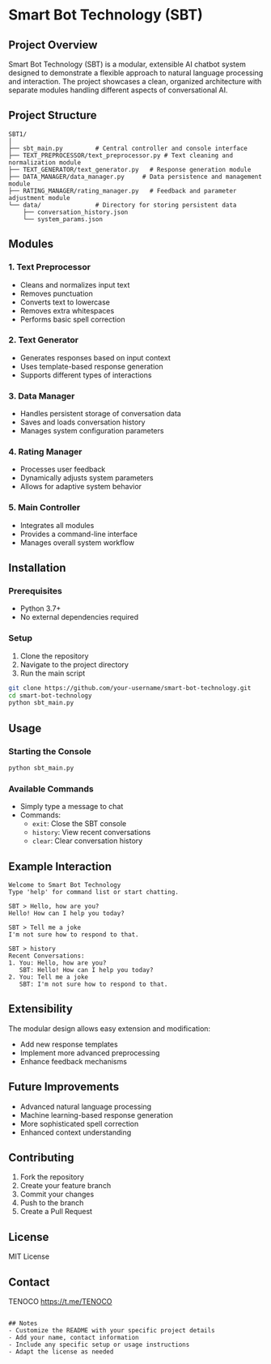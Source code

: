# Smart Bot Technology (SBT)

## Project Overview

Smart Bot Technology (SBT) is a modular, extensible AI chatbot system designed to demonstrate a flexible approach to natural language processing and interaction. The project showcases a clean, organized architecture with separate modules handling different aspects of conversational AI.

## Project Structure

```
SBT1/
│
├── sbt_main.py         # Central controller and console interface
├── TEXT_PREPROCESSOR/text_preprocessor.py # Text cleaning and normalization module
├── TEXT_GENERATOR/text_generator.py   # Response generation module
├── DATA_MANAGER/data_manager.py     # Data persistence and management module
├── RATING_MANAGER/rating_manager.py   # Feedback and parameter adjustment module
└── data/               # Directory for storing persistent data
    ├── conversation_history.json
    └── system_params.json
```

## Modules

### 1. Text Preprocessor
- Cleans and normalizes input text
- Removes punctuation
- Converts text to lowercase
- Removes extra whitespaces
- Performs basic spell correction

### 2. Text Generator
- Generates responses based on input context
- Uses template-based response generation
- Supports different types of interactions

### 3. Data Manager
- Handles persistent storage of conversation data
- Saves and loads conversation history
- Manages system configuration parameters

### 4. Rating Manager
- Processes user feedback
- Dynamically adjusts system parameters
- Allows for adaptive system behavior

### 5. Main Controller
- Integrates all modules
- Provides a command-line interface
- Manages overall system workflow

## Installation

### Prerequisites
- Python 3.7+
- No external dependencies required

### Setup
1. Clone the repository
2. Navigate to the project directory
3. Run the main script

```bash
git clone https://github.com/your-username/smart-bot-technology.git
cd smart-bot-technology
python sbt_main.py
```

## Usage

### Starting the Console
```bash
python sbt_main.py
```

### Available Commands
- Simply type a message to chat
- Commands:
  - `exit`: Close the SBT console
  - `history`: View recent conversations
  - `clear`: Clear conversation history

## Example Interaction
```
Welcome to Smart Bot Technology
Type 'help' for command list or start chatting.

SBT > Hello, how are you?
Hello! How can I help you today?

SBT > Tell me a joke
I'm not sure how to respond to that.

SBT > history
Recent Conversations:
1. You: Hello, how are you?
   SBT: Hello! How can I help you today?
2. You: Tell me a joke
   SBT: I'm not sure how to respond to that.
```

## Extensibility
The modular design allows easy extension and modification:
- Add new response templates
- Implement more advanced preprocessing
- Enhance feedback mechanisms

## Future Improvements
- Advanced natural language processing
- Machine learning-based response generation
- More sophisticated spell correction
- Enhanced context understanding

## Contributing
1. Fork the repository
2. Create your feature branch
3. Commit your changes
4. Push to the branch
5. Create a Pull Request

## License
MIT License

## Contact
TENOCO
https://t.me/TENOCO
```

## Notes
- Customize the README with your specific project details
- Add your name, contact information
- Include any specific setup or usage instructions
- Adapt the license as needed
